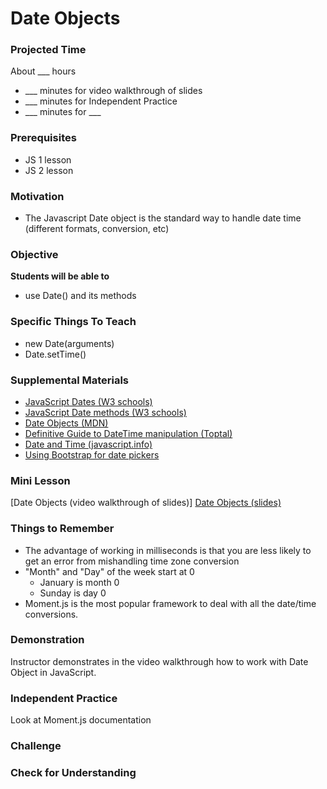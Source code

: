 # Date Objects

### Projected Time
About ___ hours
- ___ minutes for video walkthrough of slides
- ___ minutes for Independent Practice
- ___ minutes for ___

### Prerequisites
- JS 1 lesson
- JS 2 lesson

### Motivation
- The Javascript Date object is the standard way to handle date time (different formats, conversion, etc)

### Objective
**Students will be able to**
- use Date() and its methods

### Specific Things To Teach
- new Date(arguments)
- Date.setTime()

### Supplemental Materials
- [JavaScript Dates (W3 schools)](https://www.w3schools.com/js/js_dates.asp) 
- [JavaScript Date methods (W3 schools)](https://www.w3schools.com/jsref/jsref_obj_date.asp) 
- [Date Objects (MDN)](https://developer.mozilla.org/en-US/docs/Web/JavaScript/Reference/Global_Objects/Date)
- [Definitive Guide to DateTime manipulation (Toptal)](https://www.toptal.com/software/definitive-guide-to-datetime-manipulation)
- [Date and Time (javascript.info)](https://javascript.info/date)
- [Using Bootstrap for date pickers](https://eonasdan.github.io/bootstrap-datetimepicker/)

### Mini Lesson
[Date Objects (video walkthrough of slides)]
[Date Objects (slides)](https://docs.google.com/presentation/d/1Pj-hkQCeVe4kJJ4s8RHcSZrNKx4Mp4kaQ9J0Eyy1gAQ/edit#slide=id.p)

### Things to Remember
- The advantage of working in milliseconds is that you are less likely to get an error from mishandling time zone conversion
- "Month" and "Day" of the week start at 0 
	- January is month 0
	- Sunday is day 0  
- Moment.js is the most popular framework to deal with all the date/time conversions.  

### Demonstration
Instructor demonstrates in the video walkthrough how to work with Date Object in JavaScript.

### Independent Practice  
Look at Moment.js documentation

### Challenge

### Check for Understanding

